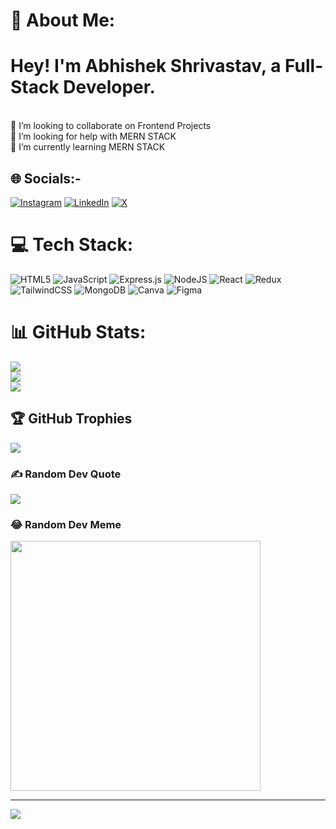 # 💫 About Me:
# Hey! I'm Abhishek Shrivastav, a Full-Stack Developer.
<br>👯 I’m looking to collaborate on Frontend Projects<br>🤝 I’m looking for help with MERN STACK<br>🌱 I’m currently learning MERN STACK <br>


## 🌐 Socials:-
[![Instagram](https://img.shields.io/badge/Instagram-%23E4405F.svg?logo=Instagram&logoColor=white)](https://instagram.com/abhi_shrivastav22) [![LinkedIn](https://img.shields.io/badge/LinkedIn-%230077B5.svg?logo=linkedin&logoColor=white)](https://linkedin.com/in/abhishek-shrivastav-27693523a) [![X](https://img.shields.io/badge/X-black.svg?logo=X&logoColor=white)](https://x.com/AbhiShr91419505) 

# 💻 Tech Stack:
![HTML5](https://img.shields.io/badge/html5-%23E34F26.svg?style=for-the-badge&logo=html5&logoColor=white) ![JavaScript](https://img.shields.io/badge/javascript-%23323330.svg?style=for-the-badge&logo=javascript&logoColor=%23F7DF1E) ![Express.js](https://img.shields.io/badge/express.js-%23404d59.svg?style=for-the-badge&logo=express&logoColor=%2361DAFB) ![NodeJS](https://img.shields.io/badge/node.js-6DA55F?style=for-the-badge&logo=node.js&logoColor=white) ![React](https://img.shields.io/badge/react-%2320232a.svg?style=for-the-badge&logo=react&logoColor=%2361DAFB) ![Redux](https://img.shields.io/badge/redux-%23593d88.svg?style=for-the-badge&logo=redux&logoColor=white) ![TailwindCSS](https://img.shields.io/badge/tailwindcss-%2338B2AC.svg?style=for-the-badge&logo=tailwind-css&logoColor=white) ![MongoDB](https://img.shields.io/badge/MongoDB-%234ea94b.svg?style=for-the-badge&logo=mongodb&logoColor=white) ![Canva](https://img.shields.io/badge/Canva-%2300C4CC.svg?style=for-the-badge&logo=Canva&logoColor=white) ![Figma](https://img.shields.io/badge/figma-%23F24E1E.svg?style=for-the-badge&logo=figma&logoColor=white)
# 📊 GitHub Stats:
![](https://github-readme-stats.vercel.app/api?username=AbhishekShrivastav73)<br/>
![](https://github-readme-streak-stats.herokuapp.com/?user=AbhishekShrivastav73)<br/>
![](https://github-readme-stats.vercel.app/api/top-langs/?username=AbhishekShrivastav73)

## 🏆 GitHub Trophies
![](https://github-profile-trophy.vercel.app/?username=AbhishekShrivastav73)

### ✍️ Random Dev Quote
![](https://quotes-github-readme.vercel.app/api?type=horizontal&theme=radical)


### 😂 Random Dev Meme
<img src='https://randommeme-five.vercel.app/' style="height: 400px;"/>

---
[![](https://visitcount.itsvg.in/api?id=AbhishekShrivastav73)](https://visitcount.itsvg.in)

<!-- Proudly created with GPRM ( https://gprm.itsvg.in ) -->
